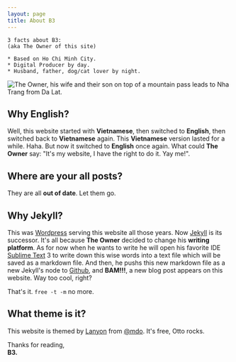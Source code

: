 ```yaml
---
layout: page
title: About B3
---
```



	3 facts about B3:
	(aka The Owner of this site)

	* Based on Ho Chi Minh City.
	* Digital Producer by day.
	* Husband, father, dog/cat lover by night.

![The Owner, his wife and their son on top of a mountain pass leads to Nha Trang from Da Lat.](https://pbs.twimg.com/profile_banners/13422342/1440728498/1500x500 "The Owner, his wife and their son on top of a mountain pass leads to Nha Trang from Da Lat.")

## Why English?
Well, this website started with __Vietnamese__, then switched to __English__, then switched back to __Vietnamese__ again. This __Vietnamese__ version lasted for a while. Haha. But now it switched to __English__ once again. What could __The Owner__ say: "It's my website, I have the right to do it.  Yay me!".

## Where are your all posts?
They are all __out of date__. Let them go.

## Why Jekyll?
This was [Wordpress](http://wordpress.org) serving this website all those years. Now [Jekyll](http://jekyllrb.com) is its successor. It's all because __The Owner__ decided to change his __writing platform__. As for now when he wants to write he will open his favorite IDE [Sublime Text](http://www.sublimetext.com/) 3 to write down this wise words into a text file which will be saved as a markdown file. And then, he pushs this new markdown file as a new Jekyll's node to [Github](http://github.com), and __BAM!!!__, a new blog post appears on this website. Way too cool, right?

That's it. <code>free -t -m</code> no more.

## What theme is it?
This website is themed by <a href="https://github.com/poole/lanyon" target="_blank" title="Lanyon">Lanyon</a> from <a href="https://twitter.com/mdo" target="_blank" title="Mark Otto">@mdo</a>. It's free, Otto rocks.

Thanks for reading,<br>
__B3.__